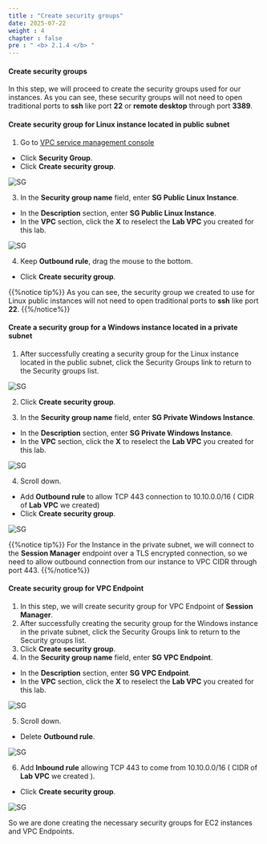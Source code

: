 ```yaml
---
title : "Create security groups"
date: 2025-07-22
weight : 4
chapter : false
pre : " <b> 2.1.4 </b> "
---
```


#### Create security groups

In this step, we will proceed to create the security groups used for our instances. As you can see, these security groups will not need to open traditional ports to **ssh** like port **22** or **remote desktop** through port **3389**.

#### Create security group for Linux instance located in public subnet

1. Go to [VPC service management console](https://console.aws.amazon.com/vpc)
  + Click **Security Group**.
  + Click **Create security group**.

![SG](/images/2.prerequisite/019-createsg.png)

3. In the **Security group name** field, enter **SG Public Linux Instance**.
  + In the **Description** section, enter **SG Public Linux Instance**.
  + In the **VPC** section, click the **X** to reselect the **Lab VPC** you created for this lab.

![SG](/images/2.prerequisite/020-createsg.png)

4. Keep **Outbound rule**, drag the mouse to the bottom.
  + Click **Create security group**.

{{%notice tip%}}
As you can see, the security group we created to use for Linux public instances will not need to open traditional ports to **ssh** like port **22**.
{{%/notice%}}


#### Create a security group for a Windows instance located in a private subnet

1. After successfully creating a security group for the Linux instance located in the public subnet, click the Security Groups link to return to the Security groups list.

![SG](/images/2.prerequisite/021-createsg.png)

2. Click **Create security group**.

3. In the **Security group name** field, enter **SG Private Windows Instance**.
  + In the **Description** section, enter **SG Private Windows Instance**.
  + In the **VPC** section, click the **X** to reselect the **Lab VPC** you created for this lab.

![SG](/images/2.prerequisite/022-createsg.png)

4. Scroll down.
  + Add **Outbound rule** to allow TCP 443 connection to 10.10.0.0/16 ( CIDR of **Lab VPC** we created)
  + Click **Create security group**.

![SG](/images/2.prerequisite/023-createsg.png)

{{%notice tip%}}
For the Instance in the private subnet, we will connect to the **Session Manager** endpoint over a TLS encrypted connection, so we need to allow outbound connection from our instance to VPC CIDR through port 443.
{{%/notice%}}


#### Create security group for VPC Endpoint

1. In this step, we will create security group for VPC Endpoint of **Session Manager**.
2. After successfully creating the security group for the Windows instance in the private subnet, click the Security Groups link to return to the Security groups list.
3. Click **Create security group**.
4. In the **Security group name** field, enter **SG VPC Endpoint**.
  + In the **Description** section, enter **SG VPC Endpoint**.
  + In the **VPC** section, click the **X** to reselect the **Lab VPC** you created for this lab.

![SG](/images/2.prerequisite/024-createsg.png)

5. Scroll down.
  + Delete **Outbound rule**.
  
![SG](/images/2.prerequisite/025-createsg.png)

6. Add **Inbound rule** allowing TCP 443 to come from 10.10.0.0/16 ( CIDR of **Lab VPC** we created ).
  + Click **Create security group**.

![SG](/images/2.prerequisite/026-createsg.png)

So we are done creating the necessary security groups for EC2 instances and VPC Endpoints.